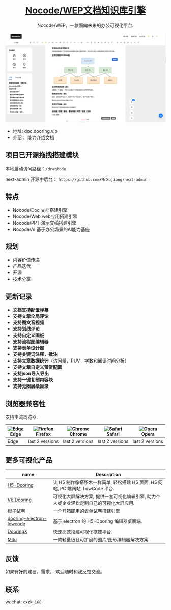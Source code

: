 <p align="center">
  <a href="http://wep.turntip.cn">
    <h1 align="center">Nocode/WEP文档知识库引擎</h1>
  </a>
</p>

<div align="center">

Nocode/WEP，一款面向未来的办公可视化平台. 

<img src="./public/wep.png" alt="Edge" />

</div>

- 地址: doc.dooring.vip
- 介绍： [能力介绍文档](http://wep.turntip.cn/design/doc?id=d1713369951622&uid=wep_251711700015023)


## 项目已开源拖拽搭建模块

本地启动访问路径：`/dragMode`

next-admin 开源中后台： `https://github.com/MrXujiang/next-admin`

## 特点

- Nocode/Doc 文档搭建引擎
- Nocode/Web web应用搭建引擎
- Nocode/PPT 演示文稿搭建引擎
- Nocode/AI 基于办公场景的AI能力基座

## 规划

- 内容价值传递
- 产品迭代
- 开源
- 技术分享

## 更新记录

- **文档支持配置弹幕**
- **支持文章全局评论**
- **支持图文音视频**
- **支持划线评论**
- **支持自定义画板**
- **支持流程图编辑器**
- **支持表单设计器**
- **支持关键词注释，批注**
- **支持文章数据统计**（访问量，PUV，字数和阅读时间分析）
- **支持文章自定义赞赏配置**
- **支持json导入导出**
- **支持一键复制内容块**
- **支持无限层级目录**


## 浏览器兼容性

支持主流浏览器.

| [<img src="https://raw.githubusercontent.com/alrra/browser-logos/master/src/edge/edge_48x48.png" alt="Edge" width="24px" height="24px" />](http://godban.github.io/browsers-support-badges/)</br>Edge | [<img src="https://raw.githubusercontent.com/alrra/browser-logos/master/src/firefox/firefox_48x48.png" alt="Firefox" width="24px" height="24px" />](http://godban.github.io/browsers-support-badges/)</br>Firefox | [<img src="https://raw.githubusercontent.com/alrra/browser-logos/master/src/chrome/chrome_48x48.png" alt="Chrome" width="24px" height="24px" />](http://godban.github.io/browsers-support-badges/)</br>Chrome | [<img src="https://raw.githubusercontent.com/alrra/browser-logos/master/src/safari/safari_48x48.png" alt="Safari" width="24px" height="24px" />](http://godban.github.io/browsers-support-badges/)</br>Safari | [<img src="https://raw.githubusercontent.com/alrra/browser-logos/master/src/opera/opera_48x48.png" alt="Opera" width="24px" height="24px" />](http://godban.github.io/browsers-support-badges/)</br>Opera |
| --- | --- | --- | --- | --- |
| Edge | last 2 versions | last 2 versions | last 2 versions | last 2 versions |

## 更多可视化产品

| name                                                                              | Description                                                                             |
| --------------------------------------------------------------------------------- | --------------------------------------------------------------------------------------- |
| [H5-Dooring](https://github.com/MrXujiang/h5-Dooring)                             | 让 H5 制作像搭积木一样简单, 轻松搭建 H5 页面, H5 网站, PC 端网站, LowCode 平台.         |
| [V6.Dooring](https://github.com/MrXujiang/v6.dooring.public)                      | 可视化大屏解决方案, 提供一套可视化编辑引擎, 助力个人或企业轻松定制自己的可视化大屏应用. |
| [橙子试卷](https://turntip.cn) | 一个开箱即用的表单试卷搭建引擎 |
| [dooring-electron-lowcode](https://github.com/MrXujiang/dooring-electron-lowcode) | 基于 electron 的 H5-Dooring 编辑器桌面端.                                               |
| [DooringX](https://github.com/H5-Dooring/dooringx)                                | 快速高效搭建可视化拖拽平台.                                                             |
| [Mitu](https://github.com/H5-Dooring/mitu-editor)                                 | 一款轻量级且可扩展的图片/图形编辑器解决方案.                                            |

## 反馈

如果有好的建议，需求， 欢迎随时和我反馈交流。

## 联系

wechat: `cxzk_168`
